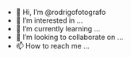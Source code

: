 - 👋 Hi, I’m @rodrigofotografo
- 👀 I’m interested in ...
- 🌱 I’m currently learning ...
- 💞️ I’m looking to collaborate on ...
- 📫 How to reach me ...

<!---
rodrigofotografo/rodrigofotografo is a ✨ special ✨ repository because its `README.md` (this file) appears on your GitHub profile.
You can click the Preview link to take a look at your changes.
--->
